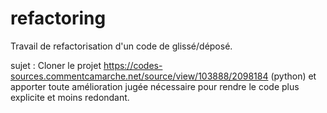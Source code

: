 # refactoring
Travail de refactorisation d'un code de glissé/déposé. 

sujet : Cloner le projet  https://codes-sources.commentcamarche.net/source/view/103888/2098184 (python) et apporter toute amélioration jugée nécessaire pour rendre le code plus explicite et moins redondant.

